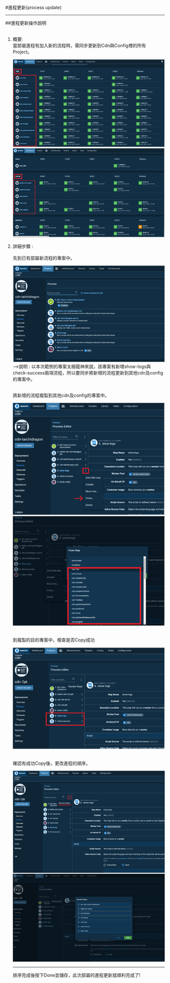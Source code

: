 #進程更新(process update)<hr>
##進程更新操作說明 
<ol>
<br>
<li>概要: 
<br>當部屬進程有加入新的流程時，需同步更新到Cdn與Config裡的所有Project。


![image.png](/.attachments/image-7e0175a3-1437-4e8f-840d-5f3e377bdd95.png)
![image.png](/.attachments/image-3c659607-b099-43b6-9ddd-d585949893bc.png)
<br>

<li>詳細步驟 : 
<br>
<br>
<Step1> 先到已有部屬新流程的專案中。

![image.png](/.attachments/image-3f24545e-477d-4fa2-90e1-7234e804a420.png)
-->說明 : 以本次範例的專案太極龍神來說，該專案有新增show-logs與check-success兩項流程，所以要同步將新增的流程更新到其他cdn及config的專案中。

<br>
<Step2> 將新增的流程複製到其他cdn及config的專案中。 

![image.png](/.attachments/image-d15d9ddc-a43c-46ab-b146-c2156da55a14.png)
![image.png](/.attachments/image-3875223c-2d53-40ff-88dd-22d56ac71c7a.png)

<br>
<Step3> 到複製的目的專案中，檢查是否Copy成功

![image.png](/.attachments/image-91963c1e-9a9e-4347-b844-3d1f462950a7.png)


<br>
<Step4> 確認有成功Copy後，更改進程的順序。

![image.png](/.attachments/image-113b6d5a-06b5-49dd-b4a1-dd8c0bf8ae6f.png)
![image.png](/.attachments/image-1f954e8d-2f05-4177-ba18-d7ae31cb75d0.png)
<hr>
排序完成後按下Done並儲存，此次部屬的進程更新就順利完成了!

